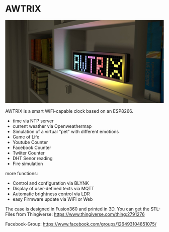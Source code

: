 # AWTRIX

![AWTRIX Preview](assets/awtrix.jpg? "AWTRIX")

AWTRIX is a smart WiFi-capable clock based on an ESP8266.

- time via NTP server
- current weather via Openweathermap
- Simulation of a virtual "pet" with different emotions 
- Game of Life 
- Youtube Counter
- Facebook Counter
- Twiiter Counter
- DHT Senor reading
- Fire simulation

more functions: 
- Control and configuration via BLYNK
- Display of user-defined texts via MQTT
- Automatic brightness control via LDR
- easy Firmware update via WiFi or Web

The case is designed in Fusion360 and printed in 3D.
You can get the STL-Files from Thingiverse:
https://www.thingiverse.com/thing:2791276

Facebook-Group:
https://www.facebook.com/groups/126493104851075/